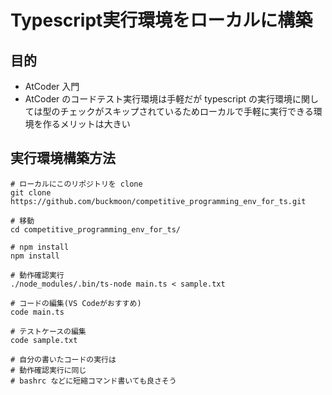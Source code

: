 # Typescript実行環境をローカルに構築

## 目的
- AtCoder 入門
- AtCoder のコードテスト実行環境は手軽だが typescript の実行環境に関しては型のチェックがスキップされているためローカルで手軽に実行できる環境を作るメリットは大きい

## 実行環境構築方法

```
# ローカルにこのリポジトリを clone
git clone https://github.com/buckmoon/competitive_programming_env_for_ts.git

# 移動
cd competitive_programming_env_for_ts/ 

# npm install
npm install

# 動作確認実行
./node_modules/.bin/ts-node main.ts < sample.txt

# コードの編集(VS Codeがおすすめ)
code main.ts

# テストケースの編集
code sample.txt

# 自分の書いたコードの実行は
# 動作確認実行に同じ
# bashrc などに短縮コマンド書いても良さそう
```
